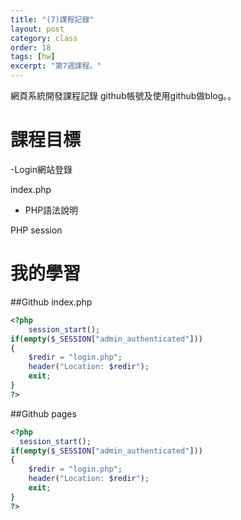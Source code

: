 ```yaml
---
title: "(7)課程記錄"
layout: post
category: class
order: 18
tags: [hw]
excerpt: "第7週課程。"
---
```

網頁系統開發課程記錄
github帳號及使用github做blog。。

# 課程目標
-Login網站登錄

index.php
- PHP語法說明

PHP session

# 我的學習

##Github
index.php


```php
<?php
    session_start(); 
if(empty($_SESSION["admin_authenticated"]))
{
    $redir = "login.php";
    header("Location: $redir");
    exit;
}
?>
```
##Github pages

```php
<?php
  session_start(); 
if(empty($_SESSION["admin_authenticated"]))
{
    $redir = "login.php";
    header("Location: $redir");
    exit;
}
?>
```


[1]: https://github.com/        "GitHub"
[2]: https://pages.github.com/  "GitHub Pages"
[3]: https://jekyllrb.com/      "Jekyll"
[4]: http://markdown.tw         "Markdown文件"
[5]: http://dillinger.io/       "Dillinger"








